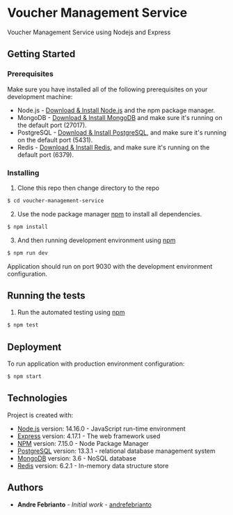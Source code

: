 # Voucher Management Service

Voucher Management Service using Nodejs and Express

## Getting Started

### Prerequisites

Make sure you have installed all of the following prerequisites on your development machine:
* Node.js - [Download & Install Node.js](https://nodejs.org/en/download/) and the npm package manager.
* MongoDB - [Download & Install MongoDB](http://www.mongodb.org/downloads) and make sure it's running on the default port (27017).
* PostgreSQL - [Download & Install PostgreSQL](https://www.postgresql.org/download/), and make sure it's running on the default port (5431).
* Redis - [Download & Install Redis](https://redis.io/download), and make sure it's running on the default port (6379).

### Installing

1. Clone this repo then change directory to the repo

```sh
$ cd voucher-management-service
```

2. Use the node package manager [npm](https://docs.npmjs.com/getting-started/) to install all dependencies.

```sh
$ npm install
```

3. And then running development environment using [npm](https://docs.npmjs.com/getting-started/)

```sh
$ npm run dev
```

Application should run on port 9030 with the development environment configuration.

## Running the tests

1. Run the automated testing using [npm](https://docs.npmjs.com/getting-started/)

```sh
$ npm test
```

## Deployment

To run application with production environment configuration:

```sh
$ npm start
```

## Technologies

Project is created with:

* [Node.js](https://nodejs.org/en/) version: 14.16.0 - JavaScript run-time environment
* [Express](https://expressjs.com/) version: 4.17.1 - The web framework used
* [NPM](https://docs.npmjs.com/) version: 7.15.0 - Node Package Manager
* [PostgreSQL](https://www.postgresql.org/) version: 13.3.1 - relational database management system
* [MongoDB](https://www.mongodb.com/) version: 3.6 - NoSQL database
* [Redis](https://redis.io/) version: 6.2.1 - In-memory data structure store

## Authors

* **Andre Febrianto** - *Initial work* - [andrefebrianto](https://github.com/andrefebrianto)
